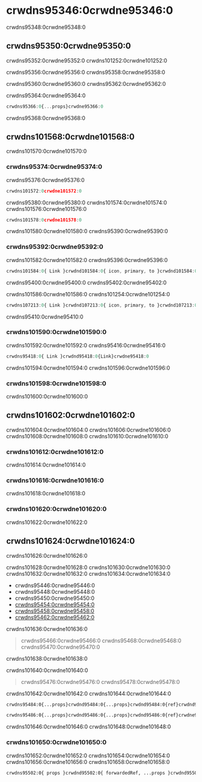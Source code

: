 # crwdns95346:0crwdne95346:0

<p class="description">crwdns95348:0crwdne95348:0</p>

## crwdns95350:0crwdne95350:0

crwdns95352:0crwdne95352:0 crwdns101252:0crwdne101252:0

crwdns95356:0crwdne95356:0 crwdns95358:0crwdne95358:0

crwdns95360:0crwdne95360:0 crwdns95362:0crwdne95362:0

crwdns95364:0crwdne95364:0

```jsx
crwdns95366:0{...props}crwdne95366:0
```

crwdns95368:0crwdne95368:0

## crwdns101568:0crwdne101568:0

crwdns101570:0crwdne101570:0

### crwdns95374:0crwdne95374:0

crwdns95376:0crwdne95376:0

```js
crwdns101572:0crwdne101572:0
```

crwdns95380:0crwdne95380:0 crwdns101574:0crwdne101574:0 crwdns101576:0crwdne101576:0

```jsx
crwdns101578:0crwdne101578:0
```

crwdns101580:0crwdne101580:0 crwdns95390:0crwdne95390:0

### crwdns95392:0crwdne95392:0

crwdns101582:0crwdne101582:0 crwdns95396:0crwdne95396:0

```jsx
crwdns101584:0{ Link }crwdnd101584:0{ icon, primary, to }crwdnd101584:0{to}crwdnd101584:0{...props}crwdnd101584:0{icon}crwdnd101584:0{primary}crwdne101584:0
```

crwdns95400:0crwdne95400:0 crwdns95402:0crwdne95402:0

crwdns101586:0crwdne101586:0 crwdns101254:0crwdne101254:0

```jsx
crwdns107213:0{ Link }crwdnd107213:0{ icon, primary, to }crwdnd107213:0{ref}crwdnd107213:0{to}crwdnd107213:0{...linkProps}crwdnd107213:0[to]crwdnd107213:0{renderLink}crwdnd107213:0{icon}crwdnd107213:0{primary}crwdne107213:0
```

crwdns95410:0crwdne95410:0

### crwdns101590:0crwdne101590:0

crwdns101592:0crwdne101592:0 crwdns95416:0crwdne95416:0

```jsx
crwdns95418:0{ Link }crwdnd95418:0{Link}crwdne95418:0
```

crwdns101594:0crwdne101594:0 crwdns101596:0crwdne101596:0

### crwdns101598:0crwdne101598:0

crwdns101600:0crwdne101600:0

## crwdns101602:0crwdne101602:0

crwdns101604:0crwdne101604:0 crwdns101606:0crwdne101606:0 crwdns101608:0crwdne101608:0 crwdns101610:0crwdne101610:0

### crwdns101612:0crwdne101612:0

crwdns101614:0crwdne101614:0

### crwdns101616:0crwdne101616:0

crwdns101618:0crwdne101618:0

### crwdns101620:0crwdne101620:0

crwdns101622:0crwdne101622:0

## crwdns101624:0crwdne101624:0

crwdns101626:0crwdne101626:0

crwdns101628:0crwdne101628:0 crwdns101630:0crwdne101630:0 crwdns101632:0crwdne101632:0 crwdns101634:0crwdne101634:0

- crwdns95446:0crwdne95446:0
- crwdns95448:0crwdne95448:0
- crwdns95450:0crwdne95450:0
- [crwdns95454:0crwdne95454:0](crwdns95452:0crwdne95452:0)
- [crwdns95458:0crwdne95458:0](crwdns95456:0crwdne95456:0)
- [crwdns95462:0crwdne95462:0](crwdns95460:0crwdne95460:0)

crwdns101636:0crwdne101636:0

> crwdns95466:0crwdne95466:0 crwdns95468:0crwdne95468:0 crwdns95470:0crwdne95470:0

crwdns101638:0crwdne101638:0

crwdns101640:0crwdne101640:0

> crwdns95476:0crwdne95476:0 crwdns95478:0crwdne95478:0

crwdns101642:0crwdne101642:0 crwdns101644:0crwdne101644:0

```diff
crwdns95484:0{...props}crwdnd95484:0{...props}crwdnd95484:0{ref}crwdnd95484:0{MyButton}crwdne95484:0
```

```diff
crwdns95486:0{...props}crwdnd95486:0{...props}crwdnd95486:0{ref}crwdne95486:0
```

crwdns101646:0crwdne101646:0 crwdns101648:0crwdne101648:0

### crwdns101650:0crwdne101650:0

crwdns101652:0crwdne101652:0 crwdns101654:0crwdne101654:0 crwdns101656:0crwdne101656:0 crwdns101658:0crwdne101658:0

```diff
crwdns95502:0{ props }crwdnd95502:0{ forwardedRef, ...props }crwdnd95502:0{...props}crwdnd95502:0{forwardedRef}crwdnd95502:0{...props}crwdnd95502:0{ref}crwdne95502:0
```